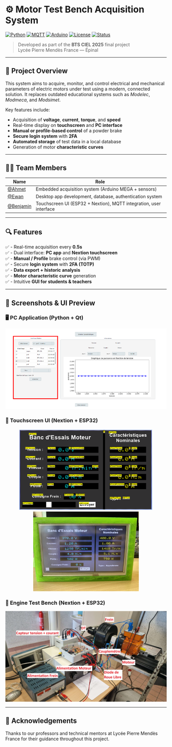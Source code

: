 # ⚙️ Motor Test Bench Acquisition System

[![Python](https://img.shields.io/badge/Python-3.11-blue?logo=python)](https://www.python.org/)
[![MQTT](https://img.shields.io/badge/MQTT-Enabled-purple?logo=eclipse-mosquitto)](https://mqtt.org/)
[![Arduino](https://img.shields.io/badge/Arduino-MEGA-green?logo=arduino)](https://www.arduino.cc/)
[![License](https://img.shields.io/badge/License-Educational-blue)]()
[![Status](https://img.shields.io/badge/Status-Completed-success)]()

> Developed as part of the **BTS CIEL 2025** final project  
> Lycée Pierre Mendès France — Épinal

---

## 🧠 Project Overview

This system aims to acquire, monitor, and control electrical and mechanical parameters of electric motors under test using a modern, connected solution. It replaces outdated educational systems such as *Modelec*, *Modmeca*, and *Modsimet*.

Key features include:

- Acquisition of **voltage**, **current**, **torque**, and **speed**
- Real-time display on **touchscreen** and **PC interface**
- **Manual or profile-based control** of a powder brake
- **Secure login system** with **2FA**
- **Automated storage** of test data in a local database
- Generation of motor **characteristic curves**

---

## 👨‍💻 Team Members

| Name               | Role                                                                                     |
|--------------------|------------------------------------------------------------------------------------------|
| [@Ahmet](https://github.com/afturkel)   | Embedded acquisition system (Arduino MEGA + sensors)                |
| [@Ewan](https://github.com/Narusakagif) | Desktop app development, database, authentication system            |
| [@Benjamin](https://github.com/CND-cyb) | Touchscreen UI (ESP32 + Nextion), MQTT integration, user interface  |

---

## 🔍 Features

✅ - Real-time acquisition every **0.5s**  
✅ - Dual interface: **PC app** and **Nextion touchscreen**  
✅ - **Manual / Profile** brake control (via PWM)  
✅ - Secure **login system** with **2FA (TOTP)**  
✅ - **Data export + historic analysis**  
✅ - **Motor characteristic curve** generation  
✅ - Intuitive **GUI for students & teachers**

---

## 📸 Screenshots & UI Preview

### 🖥️ PC Application (Python + Qt)
<img src="images/pc_app_ui.png" alt="PC UI" width="700"/>

### 📱 Touchscreen UI (Nextion + ESP32)
<p align="center">
  <img src="images/touch_screen_ui.png" alt="Touch UI" width="420"/>
  <img src="images/touch_screen.png" alt="Touch UI" width="330"/>
</p>

### 🔨 Engine Test Bench (Nextion + ESP32)
<img src="images/engine_bench.png" alt="Engine Motor"/>

---

## 🙌 Acknowledgements

Thanks to our professors and technical mentors at Lycée Pierre Mendès France for their guidance throughout this project.
